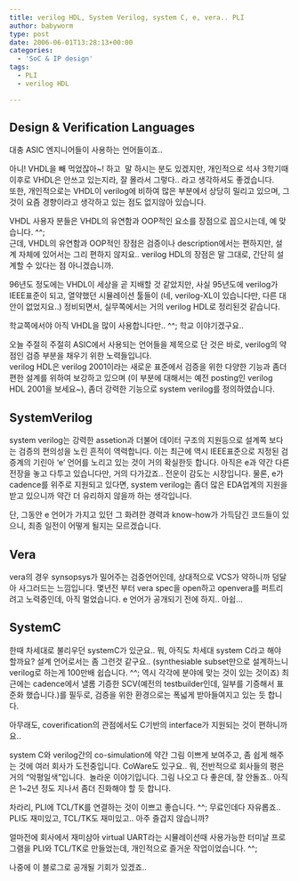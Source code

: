 ```yaml
---
title: verilog HDL, System Verilog, system C, e, vera.. PLI
author: babyworm
type: post
date: 2006-06-01T13:28:13+00:00
categories:
  - 'SoC & IP design'
tags:
  - PLI
  - verilog HDL

---
```

## Design & Verification Languages

대충 ASIC 엔지니어들이 사용하는 언어들이죠..

아니! VHDL을 빼 먹었잖아~! 하고  말 하시는 분도 있겠지만, 개인적으로 석사 3학기때 이후로 VHDL은 안쓰고 있는지라, 잘 몰라서 그렇다.. 라고 생각하셔도 좋겠습니다.
<br>
또한, 개인적으로는 VHDL이 verilog에 비하여 많은 부분에서 상당히 밀리고 있으며, 그것이 요즘 경향이라고 생각하고 있는 점도 없지않아 있습니다.

VHDL 사용자 분들은 VHDL의 유연함과 OOP적인 요소를 장점으로 꼽으시는데, 예 맞습니다. ^^;
<br>
근데, VHDL의 유연함과 OOP적인 장점은 검증이나 description에서는 편하지만, 설계 자체에 있어서는 그리 편하지 않지요..
verilog HDL의 장점은 말 그대로, 간단히 설계할 수 있다는 점 아니겠습니까.

96년도 정도에는 VHDL이 세상을 곧 지배할 것 같았지만, 사실 95년도에 verilog가 IEEE표준이 되고, 열약했던 시뮬레이션 툴들이 (네, verilog-XL이 있습니다만, 다른 대안이 없었지요..) 정비되면서, 실무쪽에서는 거의 verilog HDL로 정리된것 같습니다.

학교쪽에서야 아직 VHDL을 많이 사용합니다만.. ^^; 학교 이야기겠구요..

오늘 주절히 주절히 ASIC에서 사용되는 언어들을 제목으로 단 것은 바로, verilog의 약점인 검증 부분을 채우기 위한 노력들입니다.
<br>
verilog HDL은 verilog 2001이라는 새로운 표준에서 검증을 위한 다양한 기능과 좀더 편한 설계를 위하여 보강하고 있으며 (이 부분에 대해서는 예전 posting인 verilog HDL 2001을 보세요~), 좀더 강력한 기능으로 system verilog를 정의하였습니다.

## SystemVerilog
system verilog는 강력한 assetion과 더불어 데이터 구조의 지원등으로 설계쪽 보다는 검증의 편의성을 노린 흔적이 역력합니다.
이는 최근에 역시 IEEE표준으로 지정된 검증계의 기린아 ‘e’ 언어를 노리고 있는 것이 거의 확실한듯 합니다.
아직은 e과 약간 다른 전장을 놓고 다투고 있습니다만, 거의 다가갔죠.. 전운이 감도는 시장입니다.
물론, e가 cadence를 위주로 지원되고 있다면, system verilog는 좀더 많은 EDA업계의 지원을 받고 있으니까 약간 더 유리하지 않을까 하는 생각입니다.

단, 그동안 e 언어가 가지고 있던 그 화려한 경력과 know-how가 가득담긴 코드들이 있으니, 최종 일전이 어떻게 될지는 모르겠습니다.

## Vera
vera의 경우 synsopsys가 밀어주는 검증언어인데, 상대적으로 VCS가 약하니까 덩달아 사그러드는 느낌입니다. 몇년전 부터 vera spec을 open하고 openvera를 퍼트리려고 노력중인데, 아직 멀었습니다.
e 언어가 공개되기 전에 하지.. 아쉽…

## SystemC
한때 차세대로 불리우던 systemC가 있군요..
뭐, 아직도 차세대 system C라고 해야 할까요?
설계 언어로서는 좀 그런것 같구요.. (synthesiable subset만으로 설계하느니 verilog로 하는게 100만배 쉽습니다. ^^; 역시 각각에 분야에 맞는 것이 있는 것이죠) 최근에는 cadence에서 낼롬 기증한 SCV(예전의 testbuilder인데, 일부를 기증해서 표준화 했습니다.)를 필두로, 검증을 위한 환경으로는 폭넓게 받아들여지고 있는 듯 합니다.

아무래도, coverification의 관점에서도 C기반의 interface가 지원되는 것이 편하니까요..

system C와 verilog간의 co-simulation에 약간 그림 이쁘게 보여주고, 좀 쉽게 해주는 것에 여러 회사가 도전중입니다. CoWare도 있구요..
뭐, 전반적으로 회사들의 평은 거의 “악평일색”입니다.  놀라운 이야기입니다.
그림 나오고 다 좋은데, 잘 안돌죠.. 아직은 1~2년 정도 지나서 좀더 진화해야 할 듯 합니다.

차라리, PLI에 TCL/TK를 연결하는 것이 이쁘고 좋습니다. ^^; 무료인데다 자유롭죠..
PLI도 재미있고, TCL/TK도 재미있고..
아주 즐겁지 않습니까?

얼마전에 회사에서 재미삼아 virtual UART라는 시뮬레이션때 사용가능한 터미날 프로그램을 PLI와 TCL/TK로 만들었는데, 개인적으로 즐거운 작업이었습니다. ^^;

나중에 이 블로그로 공개될 기회가 있겠죠..
